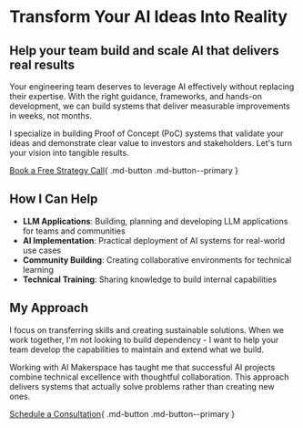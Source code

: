 # Transform Your AI Ideas Into Reality

## Help your team build and scale AI that delivers real results

Your engineering team deserves to leverage AI effectively without replacing their expertise. With the right guidance, frameworks, and hands-on development, we can build systems that deliver measurable improvements in weeks, not months.

I specialize in building Proof of Concept (PoC) systems that validate your ideas and demonstrate clear value to investors and stakeholders. Let's turn your vision into tangible results.

[Book a Free Strategy Call](https://cal.com/christos-magganas/25min){ .md-button .md-button--primary }

## How I Can Help

- **LLM Applications**: Building, planning and developing LLM applications for teams and communities
- **AI Implementation**: Practical deployment of AI systems for real-world use cases
- **Community Building**: Creating collaborative environments for technical learning
- **Technical Training**: Sharing knowledge to build internal capabilities

## My Approach

I focus on transferring skills and creating sustainable solutions. When we work together, I'm not looking to build dependency - I want to help your team develop the capabilities to maintain and extend what we build.

Working with AI Makerspace has taught me that successful AI projects combine technical excellence with thoughtful collaboration. This approach delivers systems that actually solve problems rather than creating new ones.

[Schedule a Consultation](https://cal.com/christos-magganas/25min){ .md-button .md-button--primary }
